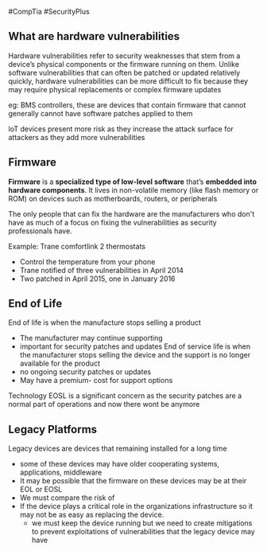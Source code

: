 #CompTia #SecurityPlus 
## What are hardware vulnerabilities
Hardware vulnerabilities refer to security weaknesses that stem from a device’s physical components or the firmware running on them. Unlike software vulnerabilities that can often be patched or updated relatively quickly, hardware vulnerabilities can be more difficult to fix because they may require physical replacements or complex firmware updates

eg: BMS controllers, these are devices that contain firmware that cannot generally cannot have software patches applied to them 

IoT devices present more risk as they increase the attack surface for attackers as they add more vulnerabilities 
 
## Firmware
**Firmware** is a **specialized type of low-level software** that’s **embedded into hardware components**. It lives in non-volatile memory (like flash memory or ROM) on devices such as motherboards, routers, or peripherals

The only people that can fix the hardware are the manufacturers who don't have as much of a focus on fixing the vulnerabilities as security professionals have. 

Example: Trane comfortlink 2 thermostats 
- ﻿﻿Control the temperature from your phone
- ﻿﻿Trane notified of three vulnerabilities in April 2014
- ﻿﻿Two patched in April 2015, one in January 2016

## End of Life 
End of life is when the manufacture stops selling a product 
- The manufacturer may continue supporting 
- important for security patches and updates 
End of service life is when the manufacturer stops selling the device and the support is no longer available for the product
- no ongoing security patches or updates 
- May have a premium- cost for support options

Technology EOSL is a significant concern as the security patches are a normal part of operations and now there wont be anymore

## Legacy Platforms
Legacy devices are devices that remaining installed for a long time 
- some of these devices may have older cooperating systems, applications, middleware 
-  It may be possible that the firmware on these devices may be at their EOL or EOSL
- We must compare the risk of 
- If the device plays a critical role in the organizations infrastructure so it may not be as easy as replacing the device. 
	- we must keep the device running but we need to create mitigations to prevent exploitations of vulnerabilities that the legacy device may have
